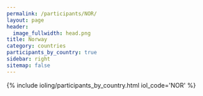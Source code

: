 ```yaml
---
permalink: /participants/NOR/
layout: page
header:
  image_fullwidth: head.png
title: Norway
category: countries
participants_by_country: true
sidebar: right
sitemap: false
---
```


{% include ioling/participants_by_country.html iol_code='NOR' %}